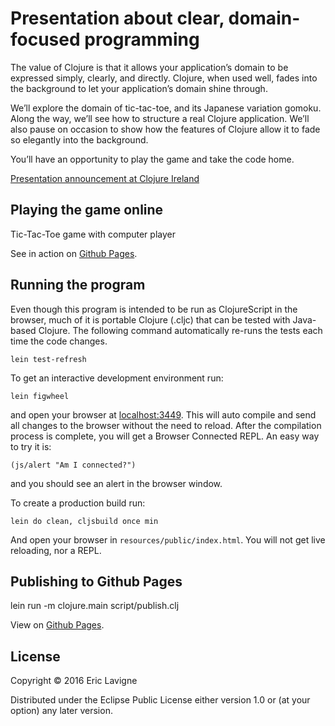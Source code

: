 # Presentation about clear, domain-focused programming

The value of Clojure is that it allows your application’s domain to be expressed simply,
clearly, and directly. Clojure, when used well, fades into the background to let your
application’s domain shine through.

We’ll explore the domain of tic-tac-toe, and its Japanese variation gomoku. Along the way,
we’ll see how to structure a real Clojure application. We’ll also pause on occasion to
show how the features of Clojure allow it to fade so elegantly into the background.

You’ll have an opportunity to play the game and take the code home.

[Presentation announcement at Clojure Ireland](https://www.meetup.com/Clojure-Ireland/events/228029411/)

## Playing the game online

Tic-Tac-Toe game with computer player

See in action on [Github Pages](http://ericlavigne.github.io/tic-tac-toe/).

## Running the program

Even though this program is intended to be run as ClojureScript in the
browser, much of it is portable Clojure (.cljc) that can be tested
with Java-based Clojure. The following command automatically re-runs
the tests each time the code changes.

    lein test-refresh

To get an interactive development environment run:

    lein figwheel

and open your browser at [localhost:3449](http://localhost:3449/).
This will auto compile and send all changes to the browser without the
need to reload. After the compilation process is complete, you will
get a Browser Connected REPL. An easy way to try it is:

    (js/alert "Am I connected?")

and you should see an alert in the browser window.

To create a production build run:

    lein do clean, cljsbuild once min

And open your browser in `resources/public/index.html`. You will not
get live reloading, nor a REPL.

## Publishing to Github Pages

lein run -m clojure.main script/publish.clj

View on [Github Pages](http://ericlavigne.github.io/tic-tac-toe/).

## License

Copyright © 2016 Eric Lavigne

Distributed under the Eclipse Public License either version 1.0 or (at
your option) any later version.
